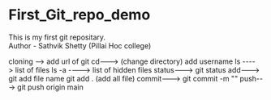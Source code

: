 # First_Git_repo_demo
This is my first git repositary.
<br>
Author - Sathvik Shetty (Pillai Hoc college)

cloning -->
add url of git 
cd---> (change directory)
add username
ls ----> list of files
ls -a ----> list of hidden files
status--->
git status
add--->
git add file name
git add . (add all file)
commit--->
git commit -m ""
push--->
git push origin main